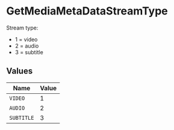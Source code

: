 # GetMediaMetaDataStreamType

Stream type:
  - 1 = video
  - 2 = audio
  - 3 = subtitle



## Values

| Name       | Value      |
| ---------- | ---------- |
| `VIDEO`    | 1          |
| `AUDIO`    | 2          |
| `SUBTITLE` | 3          |